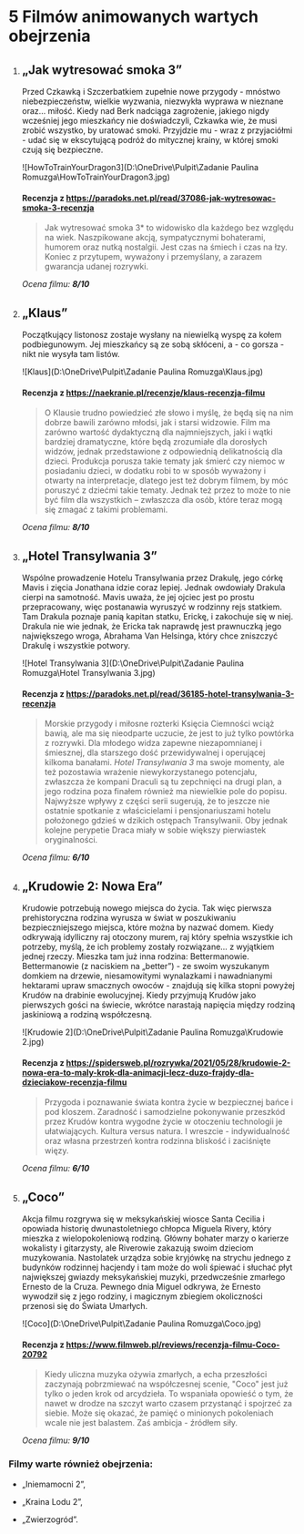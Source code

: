 # 5 Filmów animowanych wartych obejrzenia



1. ## **„Jak wytresować smoka 3”** 

   Przed Czkawką i Szczerbatkiem zupełnie nowe przygody - mnóstwo niebezpieczeństw, wielkie wyzwania, niezwykła wyprawa w nieznane oraz… miłość. Kiedy nad Berk nadciąga zagrożenie, jakiego nigdy wcześniej jego mieszkańcy nie doświadczyli, Czkawka wie, że musi zrobić wszystko, by uratować smoki. Przyjdzie mu - wraz z przyjaciółmi - udać się w ekscytującą podróż do mitycznej krainy, w której smoki czują się bezpieczne.

   ![HowToTrainYourDragon3](D:\OneDrive\Pulpit\Zadanie Paulina Romuzga\HowToTrainYourDragon3.jpg)

   

   #### Recenzja z <https://paradoks.net.pl/read/37086-jak-wytresowac-smoka-3-recenzja>

   > Jak wytresować smoka 3* to widowisko dla każdego bez względu na wiek. Naszpikowane akcją, sympatycznymi bohaterami, humorem oraz nutką nostalgii. Jest czas na śmiech i czas na łzy. Koniec z przytupem, wyważony i przemyślany, a zarazem gwarancja udanej rozrywki.  

   *Ocena filmu: **8/10***

2. ## **„Klaus”** 

   Początkujący listonosz zostaje wysłany na niewielką wyspę za kołem podbiegunowym. Jej mieszkańcy są ze sobą skłóceni, a - co gorsza - nikt nie wysyła tam listów.

   ![Klaus](D:\OneDrive\Pulpit\Zadanie Paulina Romuzga\Klaus.jpg)

   

   #### Recenzja z <https://naekranie.pl/recenzje/klaus-recenzja-filmu>

   > O Klausie trudno powiedzieć złe słowo i myślę, że będą się na nim dobrze bawili zarówno młodsi, jak i starsi widzowie. Film ma zarówno wartość dydaktyczną dla najmniejszych, jaki i wątki bardziej dramatyczne, które będą zrozumiałe dla dorosłych widzów, jednak przedstawione z odpowiednią delikatnością dla dzieci. Produkcja porusza takie tematy jak śmierć czy niemoc w posiadaniu dzieci, w dodatku robi to w sposób wyważony i otwarty na interpretacje, dlatego jest też dobrym filmem, by móc poruszyć z dziećmi takie tematy. Jednak też przez to może to nie być film dla wszystkich – zwłaszcza dla osób, które teraz mogą się zmagać z takimi problemami.

   *Ocena filmu: **8/10***

   

3. ## **„Hotel Transylwania 3”** 

   Wspólne prowadzenie Hotelu Transylwania przez Drakulę, jego córkę Mavis i zięcia Jonathana idzie coraz lepiej. Jednak owdowiały Drakula cierpi na samotność. Mavis uważa, że jej ojciec jest po prostu przepracowany, więc postanawia wyruszyć w rodzinny rejs statkiem. Tam Drakula poznaje panią kapitan statku, Erickę, i zakochuje się w niej. Drakula nie wie jednak, że Ericka tak naprawdę jest prawnuczką jego największego wroga, Abrahama Van Helsinga, który chce zniszczyć Drakulę i wszystkie potwory.

   ![Hotel Transylwania 3](D:\OneDrive\Pulpit\Zadanie Paulina Romuzga\Hotel Transylwania 3.jpg)

   

   #### Recenzja z <https://paradoks.net.pl/read/36185-hotel-transylwania-3-recenzja>

   > Morskie przygody i miłosne rozterki Księcia Ciemności wciąż bawią, ale ma się nieodparte uczucie, że jest to już tylko powtórka z rozrywki. Dla młodego widza zapewne niezapomnianej i śmiesznej, dla starszego dość przewidywalnej i operującej kilkoma banałami. *Hotel Transylwania 3* ma swoje momenty, ale też pozostawia wrażenie niewykorzystanego potencjału, zwłaszcza że kompani Draculi są tu zepchnięci na drugi plan, a jego rodzina poza finałem również ma niewielkie pole do popisu. Najwyższe wpływy z części serii sugerują, że to jeszcze nie ostatnie spotkanie z właścicielami i pensjonariuszami hotelu położonego gdzieś w dzikich ostępach Transylwanii. Oby jednak kolejne perypetie Draca miały w sobie  większy pierwiastek oryginalności.  

   *Ocena filmu: **6/10***

4. ## **„Krudowie 2: Nowa Era”** 

   Krudowie potrzebują nowego miejsca do życia. Tak więc pierwsza prehistoryczna rodzina wyrusza w świat w poszukiwaniu bezpieczniejszego miejsca, które można by nazwać domem. Kiedy odkrywają idylliczny raj otoczony murem, raj który spełnia wszystkie ich potrzeby, myślą, że ich problemy zostały rozwiązane… z wyjątkiem jednej rzeczy. Mieszka tam już inna rodzina: Bettermanowie. Bettermanowie (z naciskiem na „better”) - ze swoim wyszukanym domkiem na drzewie, niesamowitymi wynalazkami i nawadnianymi hektarami upraw smacznych owoców - znajdują się kilka stopni powyżej Krudów na drabinie ewolucyjnej. Kiedy przyjmują Krudów jako pierwszych gości na świecie, wkrótce narastają napięcia między rodziną jaskiniową a rodziną współczesną.

   ![Krudowie 2](D:\OneDrive\Pulpit\Zadanie Paulina Romuzga\Krudowie 2.jpg)

   

   #### Recenzja z <https://spidersweb.pl/rozrywka/2021/05/28/krudowie-2-nowa-era-to-maly-krok-dla-animacji-lecz-duzo-frajdy-dla-dzieciakow-recenzja-filmu>

   > Przygoda i poznawanie świata kontra życie w bezpiecznej bańce i pod kloszem. Zaradność i samodzielne pokonywanie przeszkód przez Krudów kontra wygodne życie w otoczeniu technologii je ułatwiających. Kultura versus natura. I wreszcie - indywidualność oraz własna przestrzeń kontra rodzinna bliskość i zaciśnięte więzy.

   *Ocena filmu: **6/10***

5. ## **„Coco”** 

   Akcja filmu rozgrywa się w meksykańskiej wiosce Santa Cecilia i opowiada historię dwunastoletniego chłopca Miguela Rivery, który mieszka z wielopokoleniową rodziną. Główny bohater marzy o karierze wokalisty i gitarzysty, ale Riverowie zakazują swoim dzieciom muzykowania. Nastolatek urządza sobie kryjówkę na strychu jednego z budynków rodzinnej hacjendy i tam może do woli śpiewać i słuchać płyt największej gwiazdy meksykańskiej muzyki, przedwcześnie zmarłego Ernesto de la Cruza. Pewnego dnia Miguel odkrywa, że Ernesto wywodził się z jego rodziny, i magicznym zbiegiem okoliczności przenosi się do Świata Umarłych.

   ![Coco](D:\OneDrive\Pulpit\Zadanie Paulina Romuzga\Coco.jpg)

   

   #### Recenzja z <https://www.filmweb.pl/reviews/recenzja-filmu-Coco-20792>

   > Kiedy uliczna muzyka ożywia zmarłych, a echa przeszłości zaczynają pobrzmiewać na współczesnej scenie, "Coco" jest już tylko o jeden krok od arcydzieła. To wspaniała opowieść o tym, że nawet w drodze na szczyt warto czasem przystanąć i spojrzeć za siebie. Może się okazać, że pamięć o minionych pokoleniach wcale nie jest balastem. Zaś ambicja - źródłem siły.

   *Ocena filmu: **9/10***

### Filmy warte również obejrzenia:

* „Iniemamocni 2”,

* „Kraina Lodu 2”,

* „Zwierzogród”.

  
